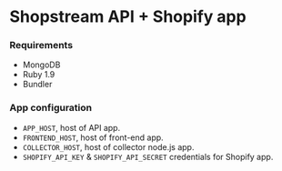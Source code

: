 # Shopstream API + Shopify app

### Requirements

* MongoDB
* Ruby 1.9
* Bundler

### App configuration

* `APP_HOST`, host of API app.
* `FRONTEND_HOST`, host of front-end app.
* `COLLECTOR_HOST`, host of collector node.js app.
* `SHOPIFY_API_KEY` & `SHOPIFY_API_SECRET` credentials for Shopify app.
